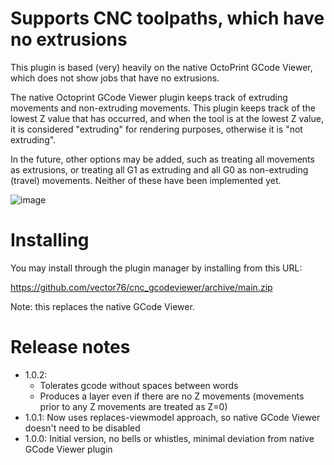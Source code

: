 # Supports CNC toolpaths, which have no extrusions
This plugin is based (very) heavily on the native OctoPrint GCode Viewer, which does not show jobs that have no extrusions.

The native Octoprint GCode Viewer plugin keeps track of extruding movements and non-extruding movements.
This plugin keeps track of the lowest Z value that has occurred, and when the tool is at the lowest 
Z value, it is considered "extruding" for rendering purposes, otherwise it is "not extruding".

In the future, other options may be added, such as treating all movements as extrusions, or treating all G1 as 
extruding and all G0 as non-extruding (travel) movements.  Neither of these have been implemented yet.

![image](https://user-images.githubusercontent.com/955138/154195957-6e3de2b8-0490-4c8d-9d3b-a5434d16e528.png)

# Installing
You may install through the plugin manager by installing from this URL:

  https://github.com/vector76/cnc_gcodeviewer/archive/main.zip

Note: this replaces the native GCode Viewer.

# Release notes
- 1.0.2:
  - Tolerates gcode without spaces between words
  - Produces a layer even if there are no Z movements (movements prior to any Z movements are treated as Z=0)
- 1.0.1: Now uses replaces-viewmodel approach, so native GCode Viewer doesn't need to be disabled
- 1.0.0: Initial version, no bells or whistles, minimal deviation from native GCode Viewer plugin